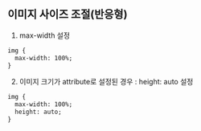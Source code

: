 ## 이미지 사이즈 조절(반응형)

1. max-width 설정

```html
img {
  max-width: 100%;
}
```

2. 이미지 크기가 attribute로 설정된 경우 : height: auto 설정

```html
img {
  max-width: 100%;
  height: auto;
}
```
